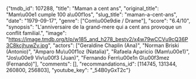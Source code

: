 {"tmdb_id": 107288, "title": "Maman a cent ans", "original_title": "Mam\u00e1 cumple 100 a\u00f1os", "slug_title": "maman-a-cent-ans", "date": "1979-09-17", "genre": ["Com\u00e9die / Drame"], "score": "6.4/10", "synopsis": "L'anniversaire de la grand-mere qui a cent ans provoque un conflit familial.", "image": "https://image.tmdb.org/t/p/w185_and_h278_bestv2/x4w79wCCVu9cQ36P3C8kcjhuwZv.jpg", "actors": ["Geraldine Chaplin (Ana)", "Norman Briski (Antonio)", "Amparo Mu\u00f1oz (Natalia)", "Rafaela Aparicio (Mam\u00e1)", "Jos\u00e9 Viv\u00f3 (Juan)", "Fernando Fern\u00e1n G\u00f3mez (Fernando)"], "comments": [], "recommandations_id": [114745, 131344, 260800, 256803], "youtube_key": "_54B0yGxT2c"}